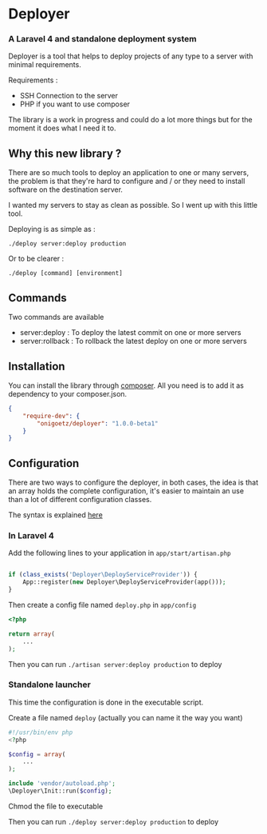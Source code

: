 # Deployer
### A Laravel 4 and standalone deployment system



Deployer is a tool that helps to deploy projects of any type to a server with minimal requirements.

Requirements :

* SSH Connection to the server
* PHP if you want to use composer

The library is a work in progress and could do a lot more things but for the moment it does what I need it to.

## Why this new library ?

There are so much tools to deploy an application to one or many servers, the problem is that they're hard to configure and / or they need to install software on the destination server.

I wanted my servers to stay as clean as possible. So I went up with this little tool.

Deploying is as simple as :

	./deploy server:deploy production

Or to be clearer :

	./deploy [command] [environment]

## Commands

Two commands are available

- server:deploy : To deploy the latest commit on one or more servers
- server:rollback : To rollback the latest deploy on one or more servers

## Installation

You can install the library through [composer](http://getcomposer.org). All you need is to add it as dependency to your composer.json.

```json
{
    "require-dev": {
        "onigoetz/deployer": "1.0.0-beta1"
    }
}
```

## Configuration

There are two ways to configure the deployer, in both cases, the idea is that an array holds the complete configuration,
it's easier to maintain an use than a lot of different configuration classes.

The syntax is explained [here](https://github.com/onigoetz/deployer/wiki/Options)

### In Laravel 4

Add the following lines to your application in `app/start/artisan.php`

```php

if (class_exists('Deployer\DeployServiceProvider')) {
    App::register(new Deployer\DeployServiceProvider(app()));
}

```

Then create a config file named `deploy.php` in `app/config`
```php
<?php

return array(
    ...
);
```

Then you can run `./artisan server:deploy production` to deploy

### Standalone launcher

This time the configuration is done in the executable script.

Create a file named `deploy` (actually you can name it the way you want)
```php
#!/usr/bin/env php
<?php

$config = array(
    ...
);

include 'vendor/autoload.php';
\Deployer\Init::run($config);
```

Chmod the file to executable

Then you can run `./deploy server:deploy production` to deploy
